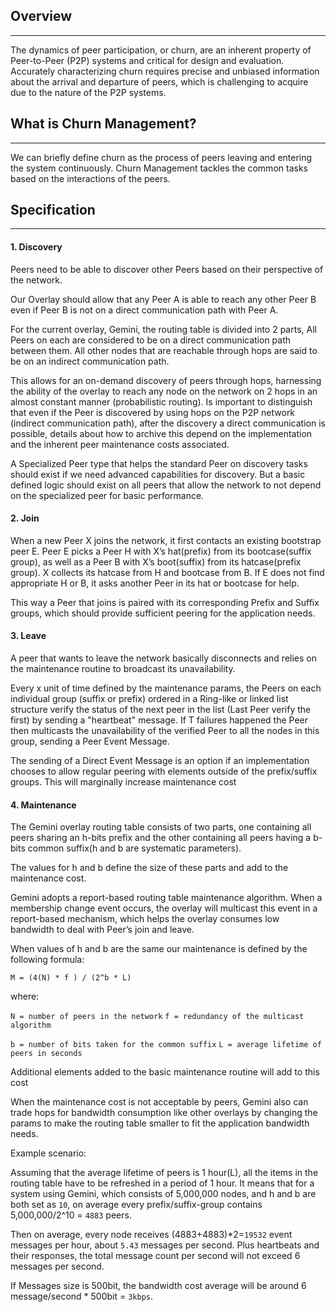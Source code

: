 ## Overview
----

The dynamics of peer participation, or churn, are an inherent property of Peer-to-Peer (P2P) systems and critical for design and evaluation. Accurately characterizing churn requires precise and unbiased information about the arrival and departure of peers, which is challenging to acquire due to the nature of the P2P systems.

## What is Churn Management?
----

We can briefly define churn as the process of peers leaving and entering the system continuously. Churn Management tackles the common tasks based on the interactions of the peers.

## Specification
----

#### 1. Discovery

Peers need to be able to discover other Peers based on their perspective of the network.

Our Overlay should allow that any Peer A is able to reach any other Peer B even if Peer B is not on a direct communication path with Peer A.

For the current overlay, Gemini, the routing table is divided into 2 parts, All Peers on each are considered to be on a direct communication path between them. All other nodes that are reachable through hops are said to be on an indirect communication path.

This allows for an on-demand discovery of peers through hops, harnessing the ability of the overlay to reach any node on the network on 2 hops in an almost constant manner (probabilistic routing). Is important to distinguish that even if the Peer is discovered by using hops on the P2P network (indirect communication path), after the discovery a direct communication is possible, details about how to archive this depend on the implementation and the inherent peer maintenance costs associated.

A Specialized Peer type that helps the standard Peer on discovery tasks should exist if we need advanced capabilities for discovery. But a basic defined logic should exist on all peers that allow the network to not depend on the specialized peer for basic performance.

#### 2. Join

When a new Peer X joins the network, it first contacts an existing bootstrap peer E. Peer E picks a Peer H with X’s hat(prefix) from its bootcase(suffix group), as well as a Peer B with X’s boot(suffix) from its hatcase(prefix group). X collects its hatcase from H and bootcase from B. If E does not find appropriate H or B, it asks another Peer in its hat or bootcase for help.

This way a Peer that joins is paired with its corresponding Prefix and Suffix groups, which should provide sufficient peering for the application needs.

#### 3. Leave

A peer that wants to leave the network basically disconnects and relies on the maintenance routine to broadcast its unavailability.

Every x unit of time defined by the maintenance params, the Peers on each individual group (suffix or prefix) ordered in a Ring-like or linked list structure verify the status of the next peer in the list (Last Peer verify the first) by sending a "heartbeat" message. If T failures happened the Peer then multicasts the unavailability of the verified Peer to all the nodes in this group, sending a Peer Event Message.

The sending of a Direct Event Message is an option if an implementation chooses to allow regular peering with elements outside of the prefix/suffix groups. This will marginally increase maintenance cost

#### 4. Maintenance

The Gemini overlay routing table consists of two parts, one containing all peers sharing an h-bits prefix and the other containing all peers having a b-bits common suffix(h and b are systematic parameters).

The values for h and b define the size of these parts and add to the maintenance cost. 

Gemini adopts a report-based routing table maintenance algorithm. When a membership change event occurs, the overlay will multicast this event in a report-based mechanism, which helps the overlay consumes low bandwidth to deal with Peer’s join and leave.

When values of h and b are the same our maintenance is defined by the following formula:

`M = (4(N) * f ) / (2^b * L)`

where:

`N = number of peers in the network`
`f = redundancy of the multicast algorithm`

`b = number of bits taken for the common suffix`
`L = average lifetime of peers in seconds`

Additional elements added to the basic maintenance routine will add to this cost

When the maintenance cost is not acceptable by peers, Gemini also can trade hops for bandwidth consumption like other overlays by changing the params to make the routing table smaller to fit the application bandwidth needs.

Example scenario:

Assuming that the average lifetime of peers is 1 hour(L), all the items in the routing table have to be refreshed in a period of 1 hour.
It means that for a system using Gemini, which consists of 5,000,000 nodes, and h and b are both set as `10`, on average every prefix/suffix-group contains 5,000,000/2^10 = `4883` peers. 

Then on average, every node receives (4883+4883)*2=`19532` event messages per hour, about `5.43` messages per second. Plus heartbeats and their responses, the total message count per second will not exceed 6 messages per second. 

If Messages size is 500bit, the bandwidth cost average will be around 6 message/second * 500bit = `3kbps`.


